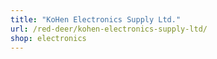 ```yaml
---
title: "KoHen Electronics Supply Ltd."
url: /red-deer/kohen-electronics-supply-ltd/
shop: electronics
---
```

